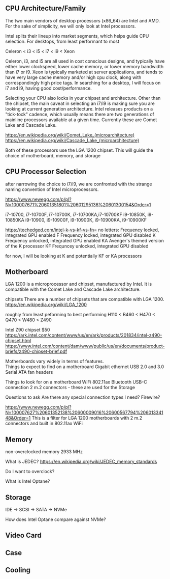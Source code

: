 


CPU Architecture/Family
------------------------
The two main vendors of desktop processors (x86_64) are Intel and AMD.  For the sake of simplicity, we will only look at Intel processors.

Intel splits their lineup into market segments, which helps guide CPU selection.  For desktops, from least performant to most

Celeron < i3 < i5 < i7 < i9 < Xeon  

Celeron, i3, and i5 are all used in cost conscious designs, and typically have either lower clockspeed, lower cache memory, or lower memory bandwidth than i7 or i9.  Xeon is typically marketed at server applications, and tends to have very large cache memory and/or high cpu clock, along with correspondingly high price tags.  In searching for a desktop, I will focus on i7 and i9, having good cost/performance.

Selecting your CPU also locks in your chipset and architecture.  Other than the chipset, the main caveat in selecting an i7/i9 is making sure you are looking at current generation architecture.  Intel releases products on a "tick-tock" cadence, which usually means there are two generations of mainline processors available at a given time.  Currently these are Comet Lake and Cascade Lake.

https://en.wikipedia.org/wiki/Comet_Lake_(microarchitecture)
https://en.wikipedia.org/wiki/Cascade_Lake_(microarchitecture)

Both of these processors use the LGA 1200 chipset.  This will guide the choice of motherboard, memory, and storage

CPU Processor Selection
------------------------
after narrowing the choice to i7/i9, we are confronted with the strange naming convention of Intel microprocessors.


https://www.newegg.com/p/pl?N=100007671%20601351801%20601295136%20601300154&Order=1

i7-10700, i7-10700F, i7-10700K, i7-10700KA,i7-10700KF
i9-10850K, i9-10850KA
i9-10900, i9-10900F, i9-10900K, i9-10900KA, i9-10900KF    

https://techedged.com/intel-k-vs-kf-vs-fn=
no letters: Frequency locked, integrated GPU enabled
F           Frequency locked, integrated GPU disabled
K           Frequency unlocked, integrated GPU enabled
KA          Avenger's themed version of the K processor
KF          Frequncey unlocked, integrated GPU disabled

for now, I will be looking at K and potentially KF or KA processors


Motherboard
-------------------------
LGA 1200 is a microprocessor and chipset, manufactured by Intel.  It is compatible with the Comet Lake and Cascade Lake architecture.  

chipsets
There are a number of chipsets that are compatible with LGA 1200.
https://en.wikipedia.org/wiki/LGA_1200

roughly from least peforming to best performing
H110 < B460 < H470 < Q470 < W480 < Z490 

Intel Z90 chipset $50
https://ark.intel.com/content/www/us/en/ark/products/201834/intel-z490-chipset.html
https://www.intel.com/content/dam/www/public/us/en/documents/product-briefs/z490-chipset-brief.pdf

Motherboards vary widely in terms of features.  
Things to expect to find on a motherboard
Gigabit ethernet
USB 2.0 and 3.0
Serial ATA
fan headers

Things to look for on a motherboard
WiFi 802.11ax
Bluetooth
USB-C connection
2 m.2 connectors - these are used for the Storage

Questions to ask
Are there any special connection types I need?  Firewire?

https://www.newegg.com/p/pl?N=100007627%20601352138%20600009016%20600567794%20601334148&Order=1
This is a filter for LGA 1200 motherboards with 2 m.2 connectors and built in 802.11ax WiFi

Memory
---------------------------

non-overclocked memory
2933 MHz

What is JEDEC?
https://en.wikipedia.org/wiki/JEDEC_memory_standards

Do I want to overclock?

What is Intel Optane?

Storage
---------------------------

IDE -> SCSI -> SATA -> NVMe

How does Intel Optane compare against NVMe?


Video Card
---------------------------

Case
---------------------------

Cooling
---------------------------